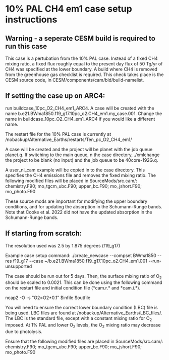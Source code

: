 # 10% PAL CH4 em1 case setup instructions

## Warning - a seperate CESM build is required to run this case

This case is a pertubation from the 10% PAL case. Instead of a fixed CH</sub>4</sub> mixing ratio, a fixed flux roughly equal to the present day flux of 50 Tg/yr of CH</sub>4</sub> was specified at the lower boundary. A build where CH</sub>4</sub> is removed from the greenhouse gas checklist is required. This check takes place is the CESM source code, in CESM/components/cam/bld/build-namelist.

## If setting the case up on ARC4:

run buildcase_10pc_O2_CH4_em1_ARC4. A case will be created with the name b.e21.BWma1850.f19_g17.10pc_o2.CH4_em1.my_case.001. Change the name in buildcase_10pc_O2_CH4_em1_ARC4 if you would like a different name.

The restart file for the 10% PAL case is currently at /nobackup/Alternative_Earths/restarts/Ten_pc_O2_CH4_em1/

A case will be created and the project will be planet with the job queue planet.q. If switching to the main queue, n the case directory, ./xmlchange the project to be blank (no input) and the job queue to be 40core-192G.q.

A user_nl_cam example will be copied in to the case directory. This specifies the CH</sub>4</sub> emissions file and removes the fixed mixing ratio. 
The following modified files will be placed in SourceMods/src.cam/:
chemistry.F90; mo_tgcm_ubc.F90; upper_bc.F90; mo_jshort.F90; mo_photo.F90

These source mods are important for modifying the upper boundary conditions, and for updating the absorption in the Schumann-Runge bands. Note that Cooke et al. 2022 did not have the updated absorption in the Schumann-Runge bands.

## If starting from scratch:

The resolution used was 2.5 by 1.875 degrees (f19_g17)

Example case setup command:
./create_newcase --compset BWma1850 --res f19_g17 --case ~/b.e21.BWma1850.f19_g17.10pc_o2.CH4_em1.001 --run-unsupported

The case should be run out for 5 days. Then, the surface mixing ratio of O<sub>2</sub> should be scaled to 0.0021. This can be done using the following command on the restart file and initial condition file (\*cam.r.\* and \*cam.i.\*).

ncap2 -O -s "O2=O2\*0.1" $infile $outfile

You will need to ensure the correct lower boundary condition (LBC) file is being used. LBC files are found at /nobackup/Alternative_Earths/LBC_files/. The LBC is the standard file, except with a constant mixing ratio for O<sub>2</sub> imposed. At 1% PAL and lower O<sub>2</sub> levels, the O<sub>2</sub> mixing ratio may decrease due to photolysis.

Ensure that the following modified files are placed in SourceMods/src.cam/:
chemistry.F90; mo_tgcm_ubc.F90; upper_bc.F90; mo_jshort.F90; mo_photo.F90

